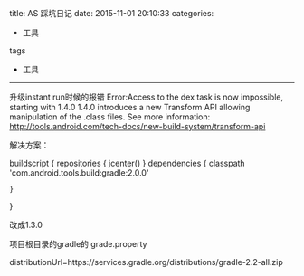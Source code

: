 title: AS 踩坑日记
date: 2015-11-01 20:10:33
categories:
- 工具
   
tags   
- 工具

---



升级instant run时候的报错
Error:Access to the dex task is now impossible, starting with 1.4.0
1.4.0 introduces a new Transform API allowing manipulation of the .class files.
See more information: http://tools.android.com/tech-docs/new-build-system/transform-api

解决方案：

buildscript {
    repositories {
        jcenter()
    }
    dependencies {
        classpath 'com.android.tools.build:gradle:2.0.0'

    }
}

改成1.3.0


项目根目录的gradle的
grade.property

distributionUrl=https\://services.gradle.org/distributions/gradle-2.2-all.zip
